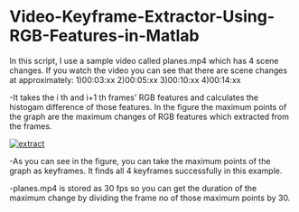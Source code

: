 # Video-Keyframe-Extractor-Using-RGB-Features-in-Matlab

In this script, I use a sample video called planes.mp4 which has 4 scene changes. If you watch the video you can see that there are scene changes at approximately:
1)00:03:xx
2)00:05:xx
3)00:10:xx
4)00:14:xx

-It takes the i th and i+1 th frames' RGB features and calculates the histogam difference of those features. 
In the figure the maximum points of the graph are the maximum changes of RGB features which extracted from the frames. 


<a href="https://ibb.co/hEpyNJ"><img src="https://preview.ibb.co/dFc7Gd/extract.png" alt="extract" border="0"></a><br />

-As you can see in the figure, you can take the maximum points of the graph as keyframes. It finds all 4 keyframes successfully in this example.

-planes.mp4 is stored as 30 fps so you can get the duration of the maximum change by dividing the frame no of those maximum points by 30.
